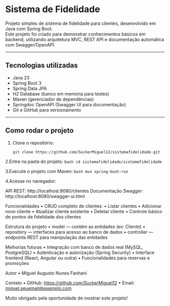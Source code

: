 # Sistema de Fidelidade

Projeto simples de sistema de fidelidade para clientes, desenvolvido em Java com Spring Boot.  
Este projeto foi criado para demonstrar conhecimentos básicos em backend, utilizando arquitetura MVC, REST API e documentação automática com Swagger/OpenAPI.

---

## Tecnologias utilizadas

- Java 23  
- Spring Boot 3  
- Spring Data JPA  
- H2 Database (banco em memória para testes)  
- Maven (gerenciador de dependências)  
- Springdoc OpenAPI (Swagger UI para documentação)  
- Git e GitHub para versionamento  

---

## Como rodar o projeto

1. Clone o repositório:  
   ```bash
   git clone https://github.com/SuckerMiguel12/sistemafidelidade.git
2.Entre na pasta do projeto:
   ```bash cd sistemafidelidade/sistemafidelidade ```

3.Execute o projeto com Maven:
   ```bash mvn spring-boot:run ```

4.Acesse no navegador:
   
   API REST: http://localhost:8080/clientes
   Documentação Swagger: http://localhost:8080/swagger-ui.html

Funcionalidades
• CRUD completo de clientes:
• Listar clientes
• Adicionar novo cliente
• Atualizar cliente existente
• Deletar cliente
• Controle básico de pontos de fidelidade dos clientes

Estrutura do projeto
• model — contém as entidades (ex: Cliente)
• repository — interfaces para acesso ao banco de dados
• controller — endpoints REST para manipulação das entidades

Melhorias futuras
• Integração com banco de dados real (MySQL, PostgreSQL)
• Autenticação e autorização (Spring Security)
• Interface frontend (React, Angular ou outra)
• Funcionalidades para reservas e promoções

Autor
• Miguel Augusto Nunes Fanhani

Contato
• GitHub: https://github.com/SuckerMiguel12
• Email: miguel.seuemail@exemplo.com

Muito obrigado pela oportunidade de mostrar este projeto!
